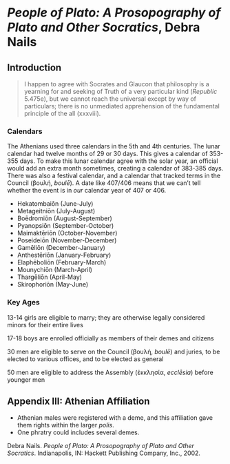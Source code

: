 # *People of Plato: A Prosopography of Plato and Other Socratics*, Debra Nails

## Introduction

> I happen to agree with Socrates and Glaucon that philosophy is a yearning for and seeking of Truth of a very particular kind (*Republic* 5.475e), but we cannot reach the universal except by way of particulars; there is no unmediated apprehension of the fundamental principle of the all (xxxviii).

### Calendars

The Athenians used three calendars in the 5th and 4th centuries. The lunar calendar had twelve months of 29 or 30 days. This gives a calendar of 353-355 days. To make this lunar calendar agree with the solar year, an official would add an extra month sometimes, creating a calendar of 383-385 days. There was also a festival calendar, and a calendar that tracked terms in the Council (βουλή, *boulē*). A date like 407/406 means that we can’t tell whether the event is in *our* calendar year of 407 or 406.

+ Hekatombaiōn (June-July)
+ Metageitniōn (July-August)
+ Boēdromiōn (August-September)
+ Pyanopsiōn (September-October)
+ Maimaktēriōn (October-November)
+ Poseideiōn (November-December)
+ Gamēliōn (December-January)
+ Anthestēriōn (January-February)
+ Elaphēboliōn (February-March)
+ Mounychiōn (March-April)
+ Thargēliōn (April-May)
+ Skirophoriōn (May-June)

### Key Ages

13-14 girls are eligible to marry; they are otherwise legally considered minors for their entire lives

17-18 boys are enrolled officially as members of their demes and citizens

30 men are eligible to serve on the Council (βουλή, *boulē*) and juries, to be elected to various offices, and to be elected as general

50 men are eligible to address the Assembly (ἐκκλησία, *ecclēsia*) before younger men

## Appendix III: Athenian Affiliation

+ Athenian males were registered with a deme, and this affiliation gave them rights within the larger *polis*.
+ One phratry could includes several demes.

Debra Nails. *People of Plato: A Prosopography of Plato and Other Socratics*. Indianapolis, IN: Hackett Publishing Company, Inc., 2002.
